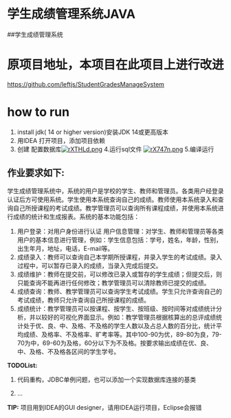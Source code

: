 # 学生成绩管理系统JAVA
##学生成绩管理系统
# 原项目地址，本项目在此项目上进行改进
https://github.com/leftjs/StudentGradesManageSystem

# how to run
1. install jdk( 14 or higher version)安装JDK 14或更高版本
2. 用IDEA 打开项目，添加项目依赖
3. 创建 配置数据库[![rXTHLd.png](https://s3.ax1x.com/2020/12/31/rXTHLd.png)](https://imgchr.com/i/rXTHLd)
4.运行sql文件
[![rX747n.png](https://s3.ax1x.com/2020/12/31/rX747n.png)](https://imgchr.com/i/rX747n)
5.编译运行

**作业要求如下:**
--
学生成绩管理系统中，系统的用户是学校的学生、教师和管理员。各类用户经登录认证后方可使用系统。学生使用本系统查询自己的成绩。教师使用本系统录入和查询自己所授课程的考试成绩。教学管理员可以查询所有课程成绩，并使用本系统进行成绩的统计和生成报表。系统的基本功能包括：


1. 用户登录：对用户身份进行认证
用户信息管理：对学生、教师和管理员等各类用户的基本信息进行管理，例如：学生信息包括：学号，姓名，年龄，性别，出生年月，地址，电话，E-mail等。
2. 成绩录入：教师可以查询自己本学期所授课程，并录入学生的考试成绩。录入过程中，可以暂存已录入的成绩，当录入完成后提交。
3. 成绩维护：教师在提交前，可以修改已录入或暂存的学生成绩；但提交后，则只能查询不能再进行任何修改；教学管理员可以清除教师已提交的成绩。
4. 成绩查询：教师、教学管理员可以查询学生考试成绩。学生只允许查询自己的考试成绩，教师只允许查询自己所授课程的成绩。
5. 成绩统计：教学管理员可以按课程、按学生、按班级、按时间等对成绩统计分析，并以较好的可视化界面显示。例如：教学管理员根据核算出的总评成绩统计处于优、良、中、及格、不及格的学生人数以及占总人数的百分比，统计平均成绩、及格率、不及格率、旷考率等。其中100-90为优，89-80为良，79-70为中，69-60为及格，60分以下为不及格。按要求输出成绩在优、良、中、及格、不及格各区间的学生学号。


**TODOList:**

1. 代码重构，JDBC单例问题，也可以添加一个实现数据库连接的基类

2. ...


**TIP:**
项目用到IDEA的GUI designer，请用IDEA运行项目，Eclipse会报错




